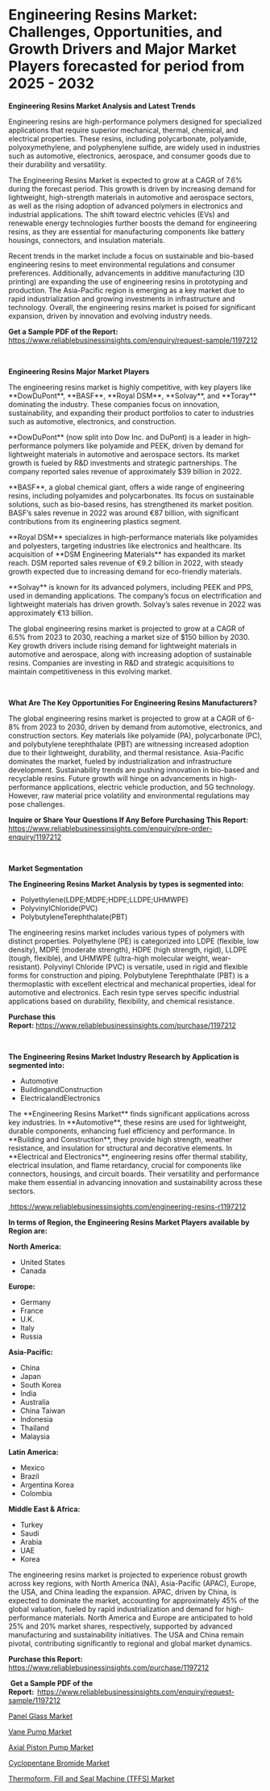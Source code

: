 <p><h1>Engineering Resins Market: Challenges, Opportunities, and Growth Drivers and Major Market Players forecasted for period from 2025 - 2032</h1></p><p><strong>Engineering Resins Market Analysis and Latest Trends</strong></p>
<p><p>Engineering resins are high-performance polymers designed for specialized applications that require superior mechanical, thermal, chemical, and electrical properties. These resins, including polycarbonate, polyamide, polyoxymethylene, and polyphenylene sulfide, are widely used in industries such as automotive, electronics, aerospace, and consumer goods due to their durability and versatility.</p><p>The Engineering Resins Market is expected to grow at a CAGR of 7.6% during the forecast period. This growth is driven by increasing demand for lightweight, high-strength materials in automotive and aerospace sectors, as well as the rising adoption of advanced polymers in electronics and industrial applications. The shift toward electric vehicles (EVs) and renewable energy technologies further boosts the demand for engineering resins, as they are essential for manufacturing components like battery housings, connectors, and insulation materials.</p><p>Recent trends in the market include a focus on sustainable and bio-based engineering resins to meet environmental regulations and consumer preferences. Additionally, advancements in additive manufacturing (3D printing) are expanding the use of engineering resins in prototyping and production. The Asia-Pacific region is emerging as a key market due to rapid industrialization and growing investments in infrastructure and technology. Overall, the engineering resins market is poised for significant expansion, driven by innovation and evolving industry needs.</p></p>
<p><strong>Get a Sample PDF of the Report:&nbsp;</strong> <a href="https://www.reliablebusinessinsights.com/enquiry/request-sample/1197212?utm_campaign=1113&utm_medium=2&utm_source=Github&utm_content=ia&utm_term=25012025&utm_id=engineering-resins">https://www.reliablebusinessinsights.com/enquiry/request-sample/1197212</a></p>
<p>&nbsp;</p>
<p><strong>Engineering Resins Major Market Players</strong></p>
<p><p>The engineering resins market is highly competitive, with key players like **DowDuPont**, **BASF**, **Royal DSM**, **Solvay**, and **Toray** dominating the industry. These companies focus on innovation, sustainability, and expanding their product portfolios to cater to industries such as automotive, electronics, and construction.</p><p>**DowDuPont** (now split into Dow Inc. and DuPont) is a leader in high-performance polymers like polyamide and PEEK, driven by demand for lightweight materials in automotive and aerospace sectors. Its market growth is fueled by R&D investments and strategic partnerships. The company reported sales revenue of approximately $39 billion in 2022.</p><p>**BASF**, a global chemical giant, offers a wide range of engineering resins, including polyamides and polycarbonates. Its focus on sustainable solutions, such as bio-based resins, has strengthened its market position. BASF’s sales revenue in 2022 was around €87 billion, with significant contributions from its engineering plastics segment.</p><p>**Royal DSM** specializes in high-performance materials like polyamides and polyesters, targeting industries like electronics and healthcare. Its acquisition of **DSM Engineering Materials** has expanded its market reach. DSM reported sales revenue of €9.2 billion in 2022, with steady growth expected due to increasing demand for eco-friendly materials.</p><p>**Solvay** is known for its advanced polymers, including PEEK and PPS, used in demanding applications. The company’s focus on electrification and lightweight materials has driven growth. Solvay’s sales revenue in 2022 was approximately €13 billion.</p><p>The global engineering resins market is projected to grow at a CAGR of 6.5% from 2023 to 2030, reaching a market size of $150 billion by 2030. Key growth drivers include rising demand for lightweight materials in automotive and aerospace, along with increasing adoption of sustainable resins. Companies are investing in R&D and strategic acquisitions to maintain competitiveness in this evolving market.</p></p>
<p>&nbsp;</p>
<p><strong>What Are The Key Opportunities For Engineering Resins Manufacturers?</strong></p>
<p><p>The global engineering resins market is projected to grow at a CAGR of 6-8% from 2023 to 2030, driven by demand from automotive, electronics, and construction sectors. Key materials like polyamide (PA), polycarbonate (PC), and polybutylene terephthalate (PBT) are witnessing increased adoption due to their lightweight, durability, and thermal resistance. Asia-Pacific dominates the market, fueled by industrialization and infrastructure development. Sustainability trends are pushing innovation in bio-based and recyclable resins. Future growth will hinge on advancements in high-performance applications, electric vehicle production, and 5G technology. However, raw material price volatility and environmental regulations may pose challenges.</p></p>
<p><strong>Inquire or Share Your Questions If Any Before Purchasing This Report:</strong> <a href="https://www.reliablebusinessinsights.com/enquiry/pre-order-enquiry/1197212?utm_campaign=1113&utm_medium=2&utm_source=Github&utm_content=ia&utm_term=25012025&utm_id=engineering-resins">https://www.reliablebusinessinsights.com/enquiry/pre-order-enquiry/1197212</a></p>
<p>&nbsp;</p>
<p><strong>Market Segmentation</strong></p>
<p><strong>The Engineering Resins Market Analysis by types is segmented into:</strong></p>
<p><ul><li>Polyethylene(LDPE;MDPE;HDPE;LLDPE;UHMWPE)</li><li>PolyvinylChloride(PVC)</li><li>PolybutyleneTerephthalate(PBT)</li></ul></p>
<p><p>The engineering resins market includes various types of polymers with distinct properties. Polyethylene (PE) is categorized into LDPE (flexible, low density), MDPE (moderate strength), HDPE (high strength, rigid), LLDPE (tough, flexible), and UHMWPE (ultra-high molecular weight, wear-resistant). Polyvinyl Chloride (PVC) is versatile, used in rigid and flexible forms for construction and piping. Polybutylene Terephthalate (PBT) is a thermoplastic with excellent electrical and mechanical properties, ideal for automotive and electronics. Each resin type serves specific industrial applications based on durability, flexibility, and chemical resistance.</p></p>
<p><strong>Purchase this Report:&nbsp;</strong><a href="https://www.reliablebusinessinsights.com/purchase/1197212?utm_campaign=1113&utm_medium=2&utm_source=Github&utm_content=ia&utm_term=25012025&utm_id=engineering-resins">https://www.reliablebusinessinsights.com/purchase/1197212</a></p>
<p>&nbsp;</p>
<p><strong>The Engineering Resins Market Industry Research by Application is segmented into:</strong></p>
<p><ul><li>Automotive</li><li>BuildingandConstruction</li><li>ElectricalandElectronics</li></ul></p>
<p><p>The **Engineering Resins Market** finds significant applications across key industries. In **Automotive**, these resins are used for lightweight, durable components, enhancing fuel efficiency and performance. In **Building and Construction**, they provide high strength, weather resistance, and insulation for structural and decorative elements. In **Electrical and Electronics**, engineering resins offer thermal stability, electrical insulation, and flame retardancy, crucial for components like connectors, housings, and circuit boards. Their versatility and performance make them essential in advancing innovation and sustainability across these sectors.</p></p>
<p><a href="https://www.reliablebusinessinsights.com/engineering-resins-r1197212?utm_campaign=1113&utm_medium=2&utm_source=Github&utm_content=ia&utm_term=25012025&utm_id=engineering-resins">&nbsp;https://www.reliablebusinessinsights.com/engineering-resins-r1197212</a></p>
<p><strong>In terms of Region, the Engineering Resins Market Players available by Region are:</strong></p>
<p>
    <p> <strong> North America: </strong>
        <ul>
            <li>United States</li>
            <li>Canada</li>
        </ul>
        </p> 
    <p> <strong> Europe: </strong>
        <ul>
            <li>Germany</li>
            <li>France</li>
            <li>U.K.</li>
            <li>Italy</li>
            <li>Russia</li>
        </ul>
        </p> 
    <p> <strong> Asia-Pacific: </strong>
        <ul>
            <li>China</li>
            <li>Japan</li>
            <li>South Korea</li>
            <li>India</li>
            <li>Australia</li>
            <li>China Taiwan</li>
            <li>Indonesia</li>
            <li>Thailand</li>
            <li>Malaysia</li>
        </ul>
        </p> 
    <p> <strong> Latin America: </strong>
        <ul>
            <li>Mexico</li>
            <li>Brazil</li>
            <li>Argentina Korea</li>
            <li>Colombia</li>
        </ul>
        </p> 
    <p> <strong> Middle East & Africa: </strong>
        <ul>
            <li>Turkey</li>
            <li>Saudi</li>
            <li>Arabia</li>
            <li>UAE</li>
            <li>Korea</li>
        </ul>
    </p>
    </p>
<p><p>The engineering resins market is projected to experience robust growth across key regions, with North America (NA), Asia-Pacific (APAC), Europe, the USA, and China leading the expansion. APAC, driven by China, is expected to dominate the market, accounting for approximately 45% of the global valuation, fueled by rapid industrialization and demand for high-performance materials. North America and Europe are anticipated to hold 25% and 20% market shares, respectively, supported by advanced manufacturing and sustainability initiatives. The USA and China remain pivotal, contributing significantly to regional and global market dynamics.</p></p>
<p><strong>Purchase this Report: </strong><a href="https://www.reliablebusinessinsights.com/purchase/1197212?utm_campaign=1113&utm_medium=2&utm_source=Github&utm_content=ia&utm_term=25012025&utm_id=engineering-resins">https://www.reliablebusinessinsights.com/purchase/1197212</a></p>
<p>&nbsp;<strong>Get a Sample PDF of the Report:&nbsp;&nbsp;</strong><a href="https://www.reliablebusinessinsights.com/enquiry/request-sample/1197212?utm_campaign=1113&utm_medium=2&utm_source=Github&utm_content=ia&utm_term=25012025&utm_id=engineering-resins">https://www.reliablebusinessinsights.com/enquiry/request-sample/1197212</a></p>
<p><strong></strong></p>
<p><p><a href="https://github.com/princessbartram3/Market-Research-Report-List-1/blob/main/panel-glass-market.md?utm_campaign=1113&utm_medium=2&utm_source=Github&utm_content=ia&utm_term=25012025&utm_id=engineering-resins">Panel Glass Market</a></p><p><a href="https://www.linkedin.com/pulse/vane-pump-market-revenue-demand-forecast-143-cagr-from-2025-iku4f?utm_campaign=1113&utm_medium=2&utm_source=Github&utm_content=ia&utm_term=25012025&utm_id=engineering-resins">Vane Pump Market</a></p><p><a href="https://www.linkedin.com/pulse/axial-piston-pump-market-update-growth-goals-size-expanding-5inrf?utm_campaign=1113&utm_medium=2&utm_source=Github&utm_content=ia&utm_term=25012025&utm_id=engineering-resins">Axial Piston Pump Market</a></p><p><a href="https://github.com/edacruz6/Market-Research-Report-List-1/blob/main/cyclopentane-bromide-market.md?utm_campaign=1113&utm_medium=2&utm_source=Github&utm_content=ia&utm_term=25012025&utm_id=engineering-resins">Cyclopentane Bromide Market</a></p><p><a href="https://www.linkedin.com/pulse/projected-growth-revenue-thermoform-fill-seal-machine-kxygf?utm_campaign=1113&utm_medium=2&utm_source=Github&utm_content=ia&utm_term=25012025&utm_id=engineering-resins">Thermoform, Fill and Seal Machine (TFFS) Market</a></p></p>